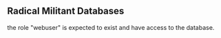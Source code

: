 ## Radical Militant Databases

the role "webuser" is expected to exist and have access to the database. 
